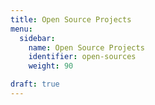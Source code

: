 ```yaml
---
title: Open Source Projects
menu:
  sidebar:
    name: Open Source Projects
    identifier: open-sources
    weight: 90

draft: true
---
```

